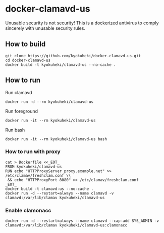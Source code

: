 # docker-clamavd-us
Unusable security is not security! This is a dockerized antivirus to comply sincerely with unusable security rules.

## How to build
```
git clone https://github.com/kyokuheki/docker-clamavd-us.git
cd docker-clamavd-us
docker build -t kyokuheki/clamavd-us --no-cache .
```

## How to run
Run clamavd
```shell
docker run -d --rm kyokuheki/clamavd-us
```

Run foreground
```shell
docker run -it --rm kyokuheki/clamavd-us
```

Run bash
```shell
docker run -it --rm kyokuheki/clamavd-us bash
```

### How to run with proxy

```shell
cat > Dockerfile <<_EOT_
FROM kyokuheki/clamavd-us
RUN echo "HTTPProxyServer proxy.example.net" >> /etc/clamav/freshclam.conf \\
 && echo "HTTPProxyPort 8080" >> /etc/clamav/freshclam.conf
_EOT_
docker build -t clamavd-us --no-cache .
docker run -d --restart=always --name clamavd -v clamavd:/var/lib/clamav kyokuheki/clamavd-us
```

### Enable clamonacc

```shell
docker run -d --restart=always --name clamavd --cap-add SYS_ADMIN -v clamavd:/var/lib/clamav kyokuheki/clamavd-us:clamonacc
```

